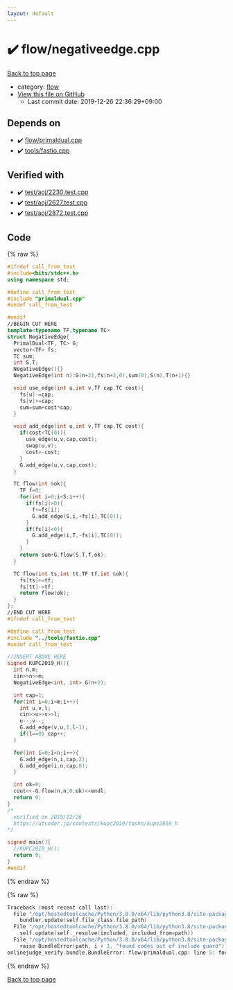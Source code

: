 ```yaml
---
layout: default
---
```


<!-- mathjax config similar to math.stackexchange -->
<script type="text/javascript" async
  src="https://cdnjs.cloudflare.com/ajax/libs/mathjax/2.7.5/MathJax.js?config=TeX-MML-AM_CHTML">
</script>
<script type="text/x-mathjax-config">
  MathJax.Hub.Config({
    TeX: { equationNumbers: { autoNumber: "AMS" }},
    tex2jax: {
      inlineMath: [ ['$','$'] ],
      processEscapes: true
    },
    "HTML-CSS": { matchFontHeight: false },
    displayAlign: "left",
    displayIndent: "2em"
  });
</script>

<script type="text/javascript" src="https://cdnjs.cloudflare.com/ajax/libs/jquery/3.4.1/jquery.min.js"></script>
<script src="https://cdn.jsdelivr.net/npm/jquery-balloon-js@1.1.2/jquery.balloon.min.js" integrity="sha256-ZEYs9VrgAeNuPvs15E39OsyOJaIkXEEt10fzxJ20+2I=" crossorigin="anonymous"></script>
<script type="text/javascript" src="../../assets/js/copy-button.js"></script>
<link rel="stylesheet" href="../../assets/css/copy-button.css" />


# :heavy_check_mark: flow/negativeedge.cpp

<a href="../../index.html">Back to top page</a>

* category: <a href="../../index.html#cff5497121104c2b8e0cb41ed2083a9b">flow</a>
* <a href="{{ site.github.repository_url }}/blob/master/flow/negativeedge.cpp">View this file on GitHub</a>
    - Last commit date: 2019-12-26 22:36:29+09:00




## Depends on

* :heavy_check_mark: <a href="primaldual.cpp.html">flow/primaldual.cpp</a>
* :heavy_check_mark: <a href="../tools/fastio.cpp.html">tools/fastio.cpp</a>


## Verified with

* :heavy_check_mark: <a href="../../verify/test/aoj/2230.test.cpp.html">test/aoj/2230.test.cpp</a>
* :heavy_check_mark: <a href="../../verify/test/aoj/2627.test.cpp.html">test/aoj/2627.test.cpp</a>
* :heavy_check_mark: <a href="../../verify/test/aoj/2872.test.cpp.html">test/aoj/2872.test.cpp</a>


## Code

<a id="unbundled"></a>
{% raw %}
```cpp
#ifndef call_from_test
#include<bits/stdc++.h>
using namespace std;

#define call_from_test
#include "primaldual.cpp"
#undef call_from_test

#endif
//BEGIN CUT HERE
template<typename TF,typename TC>
struct NegativeEdge{
  PrimalDual<TF, TC> G;
  vector<TF> fs;
  TC sum;
  int S,T;
  NegativeEdge(){}
  NegativeEdge(int n):G(n+2),fs(n+2,0),sum(0),S(n),T(n+1){}

  void use_edge(int u,int v,TF cap,TC cost){
    fs[u]-=cap;
    fs[v]+=cap;
    sum=sum+cost*cap;
  }

  void add_edge(int u,int v,TF cap,TC cost){
    if(cost<TC(0)){
      use_edge(u,v,cap,cost);
      swap(u,v);
      cost=-cost;
    }
    G.add_edge(u,v,cap,cost);
  }

  TC flow(int &ok){
    TF f=0;
    for(int i=0;i<S;i++){
      if(fs[i]>0){
        f+=fs[i];
        G.add_edge(S,i,+fs[i],TC(0));
      }
      if(fs[i]<0){
        G.add_edge(i,T,-fs[i],TC(0));
      }
    }
    return sum+G.flow(S,T,f,ok);
  }

  TC flow(int ts,int tt,TF tf,int &ok){
    fs[ts]+=tf;
    fs[tt]-=tf;
    return flow(ok);
  }
};
//END CUT HERE
#ifndef call_from_test

#define call_from_test
#include "../tools/fastio.cpp"
#undef call_from_test

//INSERT ABOVE HERE
signed KUPC2019_H(){
  int n,m;
  cin>>n>>m;
  NegativeEdge<int, int> G(n+2);

  int cap=1;
  for(int i=0;i<m;i++){
    int u,v,l;
    cin>>u>>v>>l;
    u--;v--;
    G.add_edge(v,u,1,l-1);
    if(l==0) cap++;
  }

  for(int i=0;i<n;i++){
    G.add_edge(n,i,cap,2);
    G.add_edge(i,n,cap,0);
  }

  int ok=0;
  cout<<-G.flow(n,n,0,ok)<<endl;
  return 0;
}
/*
  verified on 2019/12/26
  https://atcoder.jp/contests/kupc2019/tasks/kupc2019_h
*/

signed main(){
  //KUPC2019_H();
  return 0;
}
#endif

```
{% endraw %}

<a id="bundled"></a>
{% raw %}
```cpp
Traceback (most recent call last):
  File "/opt/hostedtoolcache/Python/3.8.0/x64/lib/python3.8/site-packages/onlinejudge_verify/docs.py", line 340, in write_contents
    bundler.update(self.file_class.file_path)
  File "/opt/hostedtoolcache/Python/3.8.0/x64/lib/python3.8/site-packages/onlinejudge_verify/bundle.py", line 154, in update
    self.update(self._resolve(included, included_from=path))
  File "/opt/hostedtoolcache/Python/3.8.0/x64/lib/python3.8/site-packages/onlinejudge_verify/bundle.py", line 123, in update
    raise BundleError(path, i + 1, "found codes out of include guard")
onlinejudge_verify.bundle.BundleError: flow/primaldual.cpp: line 5: found codes out of include guard

```
{% endraw %}

<a href="../../index.html">Back to top page</a>

